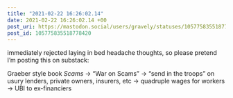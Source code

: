```yaml
---
title: "2021-02-22 16:26:02.14"
date: 2021-02-22 16:26:02.14 +00
post_uri: https://mastodon.social/users/gravely/statuses/105775835518778420
post_id: 105775835518778420
---
```

immediately rejected laying in bed headache thoughts, so please pretend I’m posting this on substack:

Graeber style book _Scams_ -> “War on Scams” -> “send in the troops” on usury lenders, private owners, insurers, etc -> quadruple wages for workers -> UBI to ex-financiers



